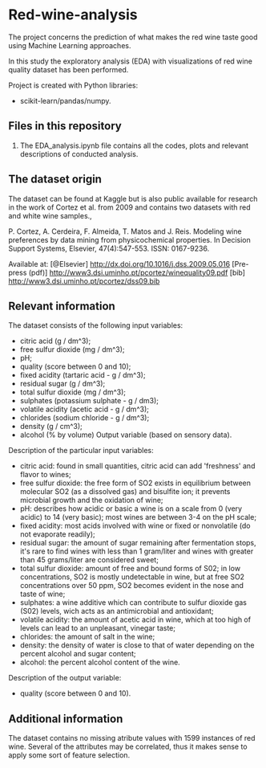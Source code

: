 # Red-wine-analysis

The project concerns the prediction of what makes the red wine taste good using Machine Learning approaches. 

In this study the exploratory analysis (EDA) with visualizations of red wine quality dataset has been performed.

Project is created with Python libraries:

 -  scikit-learn/pandas/numpy.

## Files in this repository

1. The EDA_analysis.ipynb file contains all the codes, plots and relevant descriptions of conducted analysis.

## The dataset origin

The dataset can be found at Kaggle but is also public available for research in the work of Cortez et al. from 2009 and contains two datasets with red and white wine samples.,

P. Cortez, A. Cerdeira, F. Almeida, T. Matos and J. Reis. Modeling wine preferences by data mining from physicochemical properties. In Decision Support Systems, Elsevier, 47(4):547-553. ISSN: 0167-9236.

Available at: [@Elsevier] http://dx.doi.org/10.1016/j.dss.2009.05.016 [Pre-press (pdf)] http://www3.dsi.uminho.pt/pcortez/winequality09.pdf [bib] http://www3.dsi.uminho.pt/pcortez/dss09.bib

## Relevant information

The dataset consists of the following input variables:

- citric acid (g / dm^3);
- free sulfur dioxide (mg / dm^3);
- pH;
- quality (score between 0 and 10);
- fixed acidity (tartaric acid - g / dm^3);
- residual sugar (g / dm^3);
- total sulfur dioxide (mg / dm^3);
- sulphates (potassium sulphate - g / dm3);
- volatile acidity (acetic acid - g / dm^3);
- chlorides (sodium chloride - g / dm^3);
- density (g / cm^3);
- alcohol (% by volume) Output variable (based on sensory data).

Description of the particular input variables:

- citric acid: found in small quantities, citric acid can add 'freshness' and flavor to wines;
- free sulfur dioxide: the free form of SO2 exists in equilibrium between molecular SO2 (as a dissolved gas) and bisulfite ion; it prevents microbial growth and the oxidation of wine;
- pH: describes how acidic or basic a wine is on a scale from 0 (very acidic) to 14 (very basic); most wines are between 3-4 on the pH scale;
- fixed acidity: most acids involved with wine or fixed or nonvolatile (do not evaporate readily);
- residual sugar: the amount of sugar remaining after fermentation stops, it's rare to find wines with less than 1 gram/liter and wines with greater than 45 grams/liter are considered sweet;
- total sulfur dioxide: amount of free and bound forms of S02; in low concentrations, SO2 is mostly undetectable in wine, but at free SO2 concentrations over 50 ppm, SO2 becomes evident in the nose and taste of wine;
- sulphates: a wine additive which can contribute to sulfur dioxide gas (S02) levels, wich acts as an antimicrobial and antioxidant;
- volatile acidity: the amount of acetic acid in wine, which at too high of levels can lead to an unpleasant, vinegar taste;
- chlorides: the amount of salt in the wine;
- density: the density of water is close to that of water depending on the percent alcohol and sugar content;
- alcohol: the percent alcohol content of the wine.

Description of the output variable:

- quality (score between 0 and 10).

## Additional information

The dataset contains no missing atribute values with 1599 instances of red wine. Several of the attributes may be correlated, thus it makes sense to apply some sort of feature selection.
